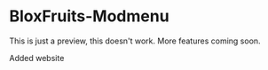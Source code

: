 # BloxFruits-Modmenu
This is just a preview, this doesn't work.
More features coming soon.

Added website
